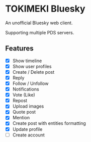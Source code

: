 # TOKIMEKI Bluesky

An unofficial Bluesky web client.

Supporting multiple PDS servers.

## Features

- [x] Show timeline
- [x] Show user profiles
- [x] Create / Delete post
- [x] Reply
- [x] Follow / Unfollow
- [x] Notifications
- [x] Vote (Like)
- [x] Repost
- [x] Upload images
- [x] Quote post
- [x] Mention
- [x] Create post with entities formatting
- [x] Update profile
- [ ] Create account
